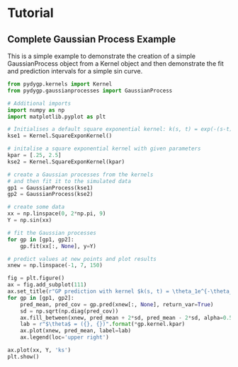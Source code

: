 # Tutorial

## Complete Gaussian Process Example

This is a simple example to demonstrate the creation of a simple GaussianProcess object from a Kernel object and then demonstrate the fit and prediction intervals for a simple sin curve.

```python
from pydygp.kernels import Kernel
from pydygp.gaussianprocesses import GaussianProcess

# Additional imports
import numpy as np
import matplotlib.pyplot as plt

# Initialises a default square exponential kernel: k(s, t) = exp(-(s-t)**2)
kse1 = Kernel.SquareExponKernel()

# initalise a square exponential kernel with given parameters
kpar = [.25, 2.5]
kse2 = Kernel.SquareExponKernel(kpar)

# create a Gaussian processes from the kernels
# and then fit it to the simulated data
gp1 = GaussianProcess(kse1)
gp2 = GaussianProcess(kse2)

# create some data
xx = np.linspace(0, 2*np.pi, 9)
Y = np.sin(xx)

# fit the Gaussian processes
for gp in [gp1, gp2]:
    gp.fit(xx[:, None], y=Y)

# predict values at new points and plot results 
xnew = np.linspace(-1, 7, 150)

fig = plt.figure()
ax = fig.add_subplot(111)
ax.set_title(r"GP prediction with kernel $k(s, t) = \theta_1e^{-\theta_2(s-t)^2}$")
for gp in [gp1, gp2]:
    pred_mean, pred_cov = gp.pred(xnew[:, None], return_var=True)
    sd = np.sqrt(np.diag(pred_cov))
    ax.fill_between(xnew, pred_mean + 2*sd, pred_mean - 2*sd, alpha=0.5)
    lab = r"$\theta$ = ({}, {})".format(*gp.kernel.kpar)
    ax.plot(xnew, pred_mean, label=lab)
    ax.legend(loc='upper right')

ax.plot(xx, Y, 'ks')
plt.show()
```